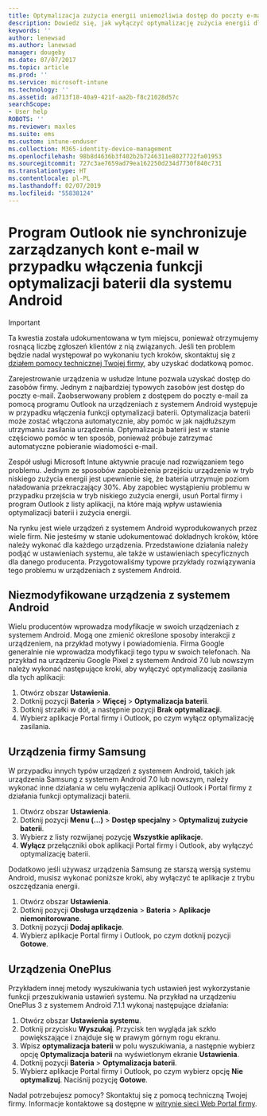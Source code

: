 ```yaml
---
title: Optymalizacja zużycia energii uniemożliwia dostęp do poczty e-mail | Microsoft Docs
description: Dowiedz się, jak wyłączyć optymalizację zużycia energii dla systemu Android i upewnić się, że wiadomości e-mail są pobierane.
keywords: ''
author: lenewsad
ms.author: lanewsad
manager: dougeby
ms.date: 07/07/2017
ms.topic: article
ms.prod: ''
ms.service: microsoft-intune
ms.technology: ''
ms.assetid: ad713f18-40a9-421f-aa2b-f8c21028d57c
searchScope:
- User help
ROBOTS: ''
ms.reviewer: maxles
ms.suite: ems
ms.custom: intune-enduser
ms.collection: M365-identity-device-management
ms.openlocfilehash: 98b8d4636b3f402b2b7246311e8027722fa01953
ms.sourcegitcommit: 727c3ae7659ad79ea162250d234d7730f840c731
ms.translationtype: HT
ms.contentlocale: pl-PL
ms.lasthandoff: 02/07/2019
ms.locfileid: "55838124"
---
```

# <a name="outlook-wont-sync-managed-email-when-battery-optimization-for-android-is-turned-on"></a>Program Outlook nie synchronizuje zarządzanych kont e-mail w przypadku włączenia funkcji optymalizacji baterii dla systemu Android

> [!IMPORTANT]
> Ta kwestia została udokumentowana w tym miejscu, ponieważ otrzymujemy rosnącą liczbę zgłoszeń klientów z nią związanych. Jeśli ten problem będzie nadal występował po wykonaniu tych kroków, skontaktuj się z [działem pomocy technicznej Twojej firmy](https://go.microsoft.com/fwlink/?linkid=2010980), aby uzyskać dodatkową pomoc.

Zarejestrowanie urządzenia w usłudze Intune pozwala uzyskać dostęp do zasobów firmy. Jednym z najbardziej typowych zasobów jest dostęp do poczty e-mail. Zaobserwowany problem z dostępem do poczty e-mail za pomocą programu Outlook na urządzeniach z systemem Android występuje w przypadku włączenia funkcji optymalizacji baterii. Optymalizacja baterii może zostać włączona automatycznie, aby pomóc w jak najdłuższym utrzymaniu zasilania urządzenia. Optymalizacja baterii jest w stanie częściowo pomóc w ten sposób, ponieważ próbuje zatrzymać automatyczne pobieranie wiadomości e-mail.

Zespół usługi Microsoft Intune aktywnie pracuje nad rozwiązaniem tego problemu. Jednym ze sposobów zapobieżenia przejściu urządzenia w tryb niskiego zużycia energii jest upewnienie się, że bateria utrzymuje poziom naładowania przekraczający 30%. Aby zapobiec wystąpieniu problemu w przypadku przejścia w tryb niskiego zużycia energii, usuń Portal firmy i program Outlook z listy aplikacji, na które mają wpływ ustawienia optymalizacji baterii i zużycia energii.

Na rynku jest wiele urządzeń z systemem Android wyprodukowanych przez wiele firm. Nie jesteśmy w stanie udokumentować dokładnych kroków, które należy wykonać dla każdego urządzenia. Przedstawione działania należy podjąć w ustawieniach systemu, ale także w ustawieniach specyficznych dla danego producenta. Przygotowaliśmy typowe przykłady rozwiązywania tego problemu w urządzeniach z systemem Android.

## <a name="unmodified-android-devices"></a>Niezmodyfikowane urządzenia z systemem Android

Wielu producentów wprowadza modyfikacje w swoich urządzeniach z systemem Android. Mogą one zmienić określone sposoby interakcji z urządzeniem, na przykład motywy i powiadomienia. Firma Google generalnie nie wprowadza modyfikacji tego typu w swoich telefonach. Na przykład na urządzeniu Google Pixel z systemem Android 7.0 lub nowszym należy wykonać następujące kroki, aby wyłączyć optymalizację zasilania dla tych aplikacji:

1. Otwórz obszar **Ustawienia**.
2. Dotknij pozycji **Bateria** > **Więcej** > **Optymalizacja baterii**.
3. Dotknij strzałki w dół, a następnie pozycji **Brak optymalizacji**.
4. Wybierz aplikacje Portal firmy i Outlook, po czym wyłącz optymalizację zasilania.

## <a name="samsung-devices"></a>Urządzenia firmy Samsung

W przypadku innych typów urządzeń z systemem Android, takich jak urządzenia Samsung z systemem Android 7.0 lub nowszym, należy wykonać inne działania w celu wyłączenia aplikacji Outlook i Portal firmy z działania funkcji optymalizacji baterii.

1. Otwórz obszar **Ustawienia**.
2. Dotknij pozycji **Menu (…)** > **Dostęp specjalny** > **Optymalizuj zużycie baterii**.
3. Wybierz z listy rozwijanej pozycję **Wszystkie aplikacje**.
4. **Wyłącz** przełączniki obok aplikacji Portal firmy i Outlook, aby wyłączyć optymalizację baterii.

Dodatkowo jeśli używasz urządzenia Samsung ze starszą wersją systemu Android, musisz wykonać poniższe kroki, aby wyłączyć te aplikacje z trybu oszczędzania energii.

1. Otwórz obszar **Ustawienia**.
2. Dotknij pozycji **Obsługa urządzenia** > **Bateria** > **Aplikacje niemonitorowane**.
3. Dotknij pozycji **Dodaj aplikacje**.
4. Wybierz aplikacje Portal firmy i Outlook, po czym dotknij pozycji **Gotowe**.

## <a name="oneplus-devices"></a>Urządzenia OnePlus

Przykładem innej metody wyszukiwania tych ustawień jest wykorzystanie funkcji przeszukiwania ustawień systemu. Na przykład na urządzeniu OnePlus 3 z systemem Android 7.1.1 wykonaj następujące działania: 

1. Otwórz obszar **Ustawienia systemu**. 
2. Dotknij przycisku **Wyszukaj**. Przycisk ten wygląda jak szkło powiększające i znajduje się w prawym górnym rogu ekranu. 
3. Wpisz **optymalizacja baterii** w polu wyszukiwania, a następnie wybierz opcję **Optymalizacja baterii** na wyświetlonym ekranie **Ustawienia**. 
4. Dotknij pozycji **Bateria** > **Optymalizacja baterii**.
5. Wybierz aplikacje Portal firmy i Outlook, po czym wybierz opcję **Nie optymalizuj**. Naciśnij pozycję **Gotowe**.

<!--On a OnePlus 5 device with Android 7.1.1, you would follow these steps to remove these apps from battery optimization:
1. Open **Settings**.
2. Tap **Battery** > **Battery optimization**.
3. Select the Company Portal and Outlook apps, then select **Don’t optimize**. Tap **Done**.-->

Nadal potrzebujesz pomocy? Skontaktuj się z pomocą techniczną Twojej firmy. Informacje kontaktowe są dostępne w [witrynie sieci Web Portal firmy](https://go.microsoft.com/fwlink/?linkid=2010980).
